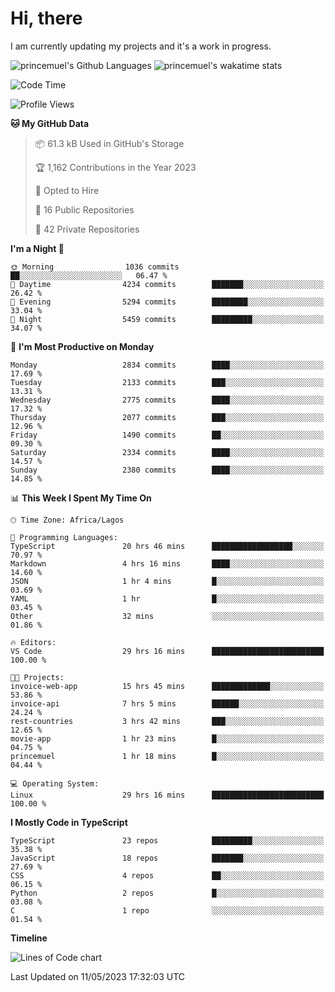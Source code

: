 # Hi, there

I am currently updating my projects and it's a work in progress.

![princemuel's Github Languages](https://github-readme-stats.vercel.app/api/top-langs/?username=princemuel&text_color=586069&layout=compact&hide_border=true&title_color=0366d6&count_private=true&include_all_commits=true&theme=tokyonight&show_icons=true)
![princemuel's wakatime stats](https://github-readme-stats.vercel.app/api/wakatime?username=princemuel&text_color=586069&layout=compact&hide_border=true&title_color=0366d6&count_private=true&include_all_commits=true&theme=tokyonight&show_icons=true)

<!--START_SECTION:waka-->
![Code Time](http://img.shields.io/badge/Code%20Time-2%2C324%20hrs%2038%20mins-blue)

![Profile Views](http://img.shields.io/badge/Profile%20Views-31-blue)

**🐱 My GitHub Data** 

> 📦 61.3 kB Used in GitHub's Storage 
 > 
> 🏆 1,162 Contributions in the Year 2023
 > 
> 💼 Opted to Hire
 > 
> 📜 16 Public Repositories 
 > 
> 🔑 42 Private Repositories 
 > 
**I'm a Night 🦉** 

```text
🌞 Morning                1036 commits        ██░░░░░░░░░░░░░░░░░░░░░░░   06.47 % 
🌆 Daytime                4234 commits        ███████░░░░░░░░░░░░░░░░░░   26.42 % 
🌃 Evening                5294 commits        ████████░░░░░░░░░░░░░░░░░   33.04 % 
🌙 Night                  5459 commits        █████████░░░░░░░░░░░░░░░░   34.07 % 
```
📅 **I'm Most Productive on Monday** 

```text
Monday                   2834 commits        ████░░░░░░░░░░░░░░░░░░░░░   17.69 % 
Tuesday                  2133 commits        ███░░░░░░░░░░░░░░░░░░░░░░   13.31 % 
Wednesday                2775 commits        ████░░░░░░░░░░░░░░░░░░░░░   17.32 % 
Thursday                 2077 commits        ███░░░░░░░░░░░░░░░░░░░░░░   12.96 % 
Friday                   1490 commits        ██░░░░░░░░░░░░░░░░░░░░░░░   09.30 % 
Saturday                 2334 commits        ████░░░░░░░░░░░░░░░░░░░░░   14.57 % 
Sunday                   2380 commits        ████░░░░░░░░░░░░░░░░░░░░░   14.85 % 
```


📊 **This Week I Spent My Time On** 

```text
🕑︎ Time Zone: Africa/Lagos

💬 Programming Languages: 
TypeScript               20 hrs 46 mins      ██████████████████░░░░░░░   70.97 % 
Markdown                 4 hrs 16 mins       ████░░░░░░░░░░░░░░░░░░░░░   14.60 % 
JSON                     1 hr 4 mins         █░░░░░░░░░░░░░░░░░░░░░░░░   03.69 % 
YAML                     1 hr                █░░░░░░░░░░░░░░░░░░░░░░░░   03.45 % 
Other                    32 mins             ░░░░░░░░░░░░░░░░░░░░░░░░░   01.86 % 

🔥 Editors: 
VS Code                  29 hrs 16 mins      █████████████████████████   100.00 % 

🐱‍💻 Projects: 
invoice-web-app          15 hrs 45 mins      █████████████░░░░░░░░░░░░   53.86 % 
invoice-api              7 hrs 5 mins        ██████░░░░░░░░░░░░░░░░░░░   24.24 % 
rest-countries           3 hrs 42 mins       ███░░░░░░░░░░░░░░░░░░░░░░   12.65 % 
movie-app                1 hr 23 mins        █░░░░░░░░░░░░░░░░░░░░░░░░   04.75 % 
princemuel               1 hr 18 mins        █░░░░░░░░░░░░░░░░░░░░░░░░   04.44 % 

💻 Operating System: 
Linux                    29 hrs 16 mins      █████████████████████████   100.00 % 
```

**I Mostly Code in TypeScript** 

```text
TypeScript               23 repos            █████████░░░░░░░░░░░░░░░░   35.38 % 
JavaScript               18 repos            ███████░░░░░░░░░░░░░░░░░░   27.69 % 
CSS                      4 repos             ██░░░░░░░░░░░░░░░░░░░░░░░   06.15 % 
Python                   2 repos             █░░░░░░░░░░░░░░░░░░░░░░░░   03.08 % 
C                        1 repo              ░░░░░░░░░░░░░░░░░░░░░░░░░   01.54 % 
```



**Timeline**

![Lines of Code chart](https://raw.githubusercontent.com/princemuel/princemuel/main/assets/bar_graph.png)


 Last Updated on 11/05/2023 17:32:03 UTC
<!--END_SECTION:waka-->
